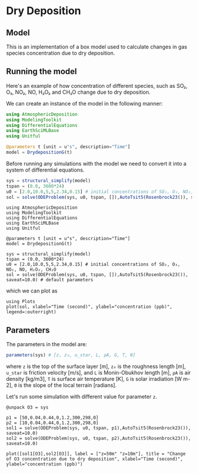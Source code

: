 # Dry Deposition
## Model
This is an implementation of a box model used to calculate changes in gas species concentration due to dry deposition.

## Running the model
Here's an example of how concentration of different species, such as SO₂, O₃, NO₂, NO, H₂O₂ and CH₂O change due to dry deposition. 

We can create an instance of the model in the following manner:
```julia
using AtmosphericDeposition
using ModelingToolkit
using DifferentialEquations
using EarthSciMLBase
using Unitful

@parameters t [unit = u"s", description="Time"]
model = DrydepositionG(t)
```
Before running any simulations with the model we need to convert it into a system of differential equations.
```julia
sys = structural_simplify(model)
tspan = (0.0, 3600*24) 
u0 = [2.0,10.0,5,5,2.34,0.15] # initial concentrations of SO₂, O₃, NO₂, NO, H₂O₂, CH₂O
sol = solve(ODEProblem(sys, u0, tspan, []),AutoTsit5(Rosenbrock23()), saveat=10.0) # default parameters
```

```@setup 1
using AtmosphericDeposition
using ModelingToolkit
using DifferentialEquations
using EarthSciMLBase
using Unitful

@parameters t [unit = u"s", description="Time"]
model = DrydepositionG(t)

sys = structural_simplify(model)
tspan = (0.0, 3600*24) 
u0 = [2.0,10.0,5,5,2.34,0.15] # initial concentrations of SO₂, O₃, NO₂, NO, H₂O₂, CH₂O
sol = solve(ODEProblem(sys, u0, tspan, []),AutoTsit5(Rosenbrock23()), saveat=10.0) # default parameters
```

which we can plot as
```@example 1
using Plots
plot(sol, xlabel="Time (second)", ylabel="concentration (ppb)", legend=:outerright)
```

## Parameters
The parameters in the model are:
```julia
parameters(sys) # [z, z₀, u_star, L, ρA, G, T, θ]
```
where ```z``` is the top of the surface layer [m], ```z₀``` is the roughness length [m], ```u_star``` is friction velocity [m/s], and ```L``` is Monin-Obukhov length [m], ```ρA``` is air density [kg/m3], ```T``` is surface air temperature [K], ```G``` is solar irradiation [W m-2], ```Θ``` is the slope of the local terrain [radians].

Let's run some simulation with different value for parameter ```z```. 
```@example 1
@unpack O3 = sys

p1 = [50,0.04,0.44,0,1.2,300,298,0]
p2 = [10,0.04,0.44,0,1.2,300,298,0]
sol1 = solve(ODEProblem(sys, u0, tspan, p1),AutoTsit5(Rosenbrock23()), saveat=10.0)
sol2 = solve(ODEProblem(sys, u0, tspan, p2),AutoTsit5(Rosenbrock23()), saveat=10.0)

plot([sol1[O3],sol2[O3]], label = ["z=50m" "z=10m"], title = "Change of O3 concentration due to dry deposition", xlabel="Time (second)", ylabel="concentration (ppb)")
```

